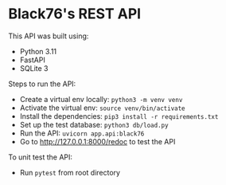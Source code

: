 # Black76's REST API

This API was built using:

- Python 3.11
- FastAPI
- SQLite 3

Steps to run the API:
- Create a virtual env locally: ```python3 -m venv venv```
- Activate the virtual env: ```source venv/bin/activate```
- Install the dependencies: ```pip3 install -r requirements.txt```
- Set up the test database: ```python3 db/load.py```
- Run the API: ```uvicorn app.api:black76```
- Go to http://127.0.0.1:8000/redoc to test the API

To unit test the API:
- Run ```pytest``` from root directory